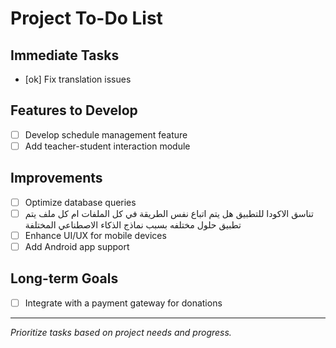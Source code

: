# Project To-Do List

## Immediate Tasks
- [ok] Fix translation issues

## Features to Develop
- [ ] Develop schedule management feature
- [ ] Add teacher-student interaction module

## Improvements
- [ ] Optimize database queries 
- [ ] تناسق الاكودا للتطبيق
هل يتم اتباع نفس الطريقة في كل الملفات ام كل ملف يتم تطبيق حلول مختلفه بسبب نماذج الذكاء الاصطناعي المختلفة
- [ ] Enhance UI/UX for mobile devices
- [ ] Add Android app support 

## Long-term Goals
- [ ] Integrate with a payment gateway for donations

---

*Prioritize tasks based on project needs and progress.*

